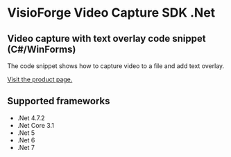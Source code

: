 ﻿# VisioForge Video Capture SDK .Net

## Video capture with text overlay code snippet (C#/WinForms)

The code snippet shows how to capture video to a file and add text overlay.

[Visit the product page.](https://www.visioforge.com/video-capture-sdk-net)

## Supported frameworks

* .Net 4.7.2
* .Net Core 3.1
* .Net 5
* .Net 6
* .Net 7